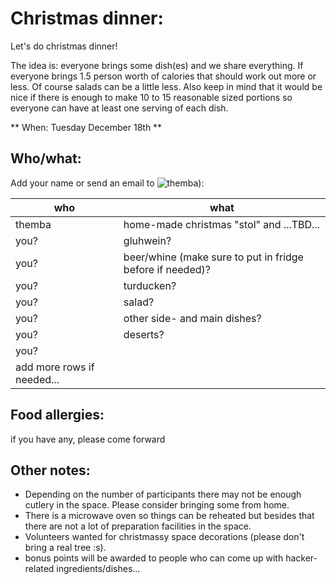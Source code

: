# Christmas dinner:

Let's do christmas dinner!

The idea is: everyone brings some dish(es) and we share everything. If everyone brings 1.5 person worth of calories that should work out more or less. Of course salads can be a little less. Also keep in mind that it would be nice if there is enough to make 10 to 15 reasonable sized portions so everyone can have at least one serving of each dish.

** When: Tuesday December 18th **

## Who/what:
Add your name or send an email to ![themba](/img/email.png "themba")):

| who      | what |
| ---      | --- |
| themba   | home-made christmas "stol" and ...TBD... |
| you?     | gluhwein? |
| you?     | beer/whine (make sure to put in fridge before if needed)? |
| you?     | turducken? |
| you?     | salad? |
| you?     | other side- and main dishes? |
| you?     | deserts? |
| you?     | |
| add more rows if needed...     | |

## Food allergies:
if you have any, please come forward


## Other notes:
* Depending on the number of participants there may not be enough cutlery in the space. Please consider bringing some from home. 
* There is a microwave oven so things can be reheated but besides that there are not a lot of preparation facilities in the space.
* Volunteers wanted for christmassy space decorations (please don't bring a real tree :s).
* bonus points will be awarded to people who can come up with hacker-related ingredients/dishes...

